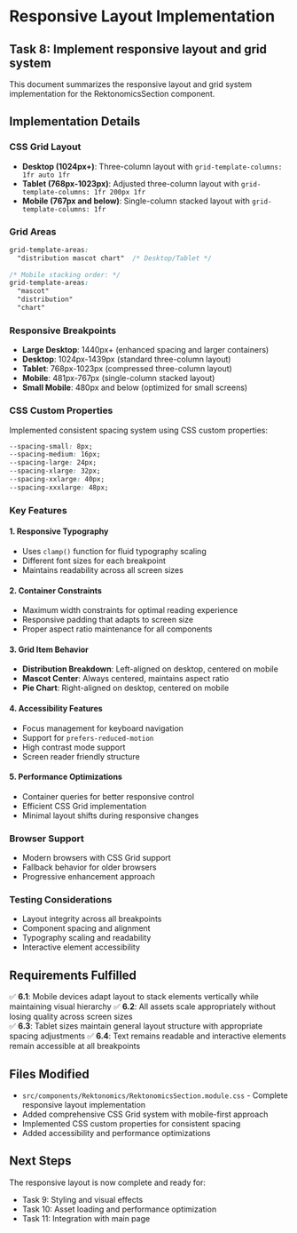 # Responsive Layout Implementation

## Task 8: Implement responsive layout and grid system

This document summarizes the responsive layout and grid system implementation for the RektonomicsSection component.

## Implementation Details

### CSS Grid Layout
- **Desktop (1024px+)**: Three-column layout with `grid-template-columns: 1fr auto 1fr`
- **Tablet (768px-1023px)**: Adjusted three-column layout with `grid-template-columns: 1fr 200px 1fr`
- **Mobile (767px and below)**: Single-column stacked layout with `grid-template-columns: 1fr`

### Grid Areas
```css
grid-template-areas: 
  "distribution mascot chart"  /* Desktop/Tablet */
  
/* Mobile stacking order: */
grid-template-areas: 
  "mascot"
  "distribution"
  "chart"
```

### Responsive Breakpoints
- **Large Desktop**: 1440px+ (enhanced spacing and larger containers)
- **Desktop**: 1024px-1439px (standard three-column layout)
- **Tablet**: 768px-1023px (compressed three-column layout)
- **Mobile**: 481px-767px (single-column stacked layout)
- **Small Mobile**: 480px and below (optimized for small screens)

### CSS Custom Properties
Implemented consistent spacing system using CSS custom properties:
```css
--spacing-small: 8px;
--spacing-medium: 16px;
--spacing-large: 24px;
--spacing-xlarge: 32px;
--spacing-xxlarge: 40px;
--spacing-xxxlarge: 48px;
```

### Key Features

#### 1. Responsive Typography
- Uses `clamp()` function for fluid typography scaling
- Different font sizes for each breakpoint
- Maintains readability across all screen sizes

#### 2. Container Constraints
- Maximum width constraints for optimal reading experience
- Responsive padding that adapts to screen size
- Proper aspect ratio maintenance for all components

#### 3. Grid Item Behavior
- **Distribution Breakdown**: Left-aligned on desktop, centered on mobile
- **Mascot Center**: Always centered, maintains aspect ratio
- **Pie Chart**: Right-aligned on desktop, centered on mobile

#### 4. Accessibility Features
- Focus management for keyboard navigation
- Support for `prefers-reduced-motion`
- High contrast mode support
- Screen reader friendly structure

#### 5. Performance Optimizations
- Container queries for better responsive control
- Efficient CSS Grid implementation
- Minimal layout shifts during responsive changes

### Browser Support
- Modern browsers with CSS Grid support
- Fallback behavior for older browsers
- Progressive enhancement approach

### Testing Considerations
- Layout integrity across all breakpoints
- Component spacing and alignment
- Typography scaling and readability
- Interactive element accessibility

## Requirements Fulfilled

✅ **6.1**: Mobile devices adapt layout to stack elements vertically while maintaining visual hierarchy
✅ **6.2**: All assets scale appropriately without losing quality across screen sizes  
✅ **6.3**: Tablet sizes maintain general layout structure with appropriate spacing adjustments
✅ **6.4**: Text remains readable and interactive elements remain accessible at all breakpoints

## Files Modified
- `src/components/Rektonomics/RektonomicsSection.module.css` - Complete responsive layout implementation
- Added comprehensive CSS Grid system with mobile-first approach
- Implemented CSS custom properties for consistent spacing
- Added accessibility and performance optimizations

## Next Steps
The responsive layout is now complete and ready for:
- Task 9: Styling and visual effects
- Task 10: Asset loading and performance optimization
- Task 11: Integration with main page